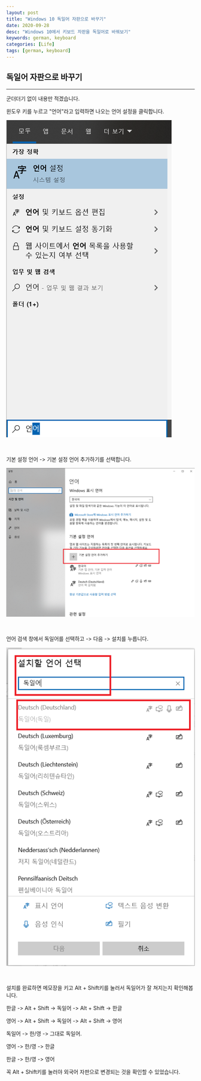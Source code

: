 ```yaml
---
layout: post
title: "Windows 10 독일어 자판으로 바꾸기"
date: 2020-09-28
desc: "Windows 10에서 키보드 자판을 독일어로 바꿔보기"
keywords: german, keyboard
categories: [Life]
tags: [german, keyboard]
---
```


## 독일어 자판으로 바꾸기 

___

군더더기 없이 내용만 적겠습니다. 

윈도우 키를 누르고 "언어"라고 입력하면 나오는 언어 설정을 클릭합니다. 

![German_keyboard_01](../../../static/assets/img/blog/life/deutsche/German_keyboard_01.png)

<br>

기본 설정 언어 -> 기본 설정 언어 추가하기를 선택합니다. 

![German_keyboard_02](../../../static/assets/img/blog/life/deutsche/German_keyboard_02.png)

<br>

언어 검색 창에서 독일어를 선택하고 -> 다음 -> 설치를 누릅니다. 

![German_keyboard_03](../../../static/assets/img/blog/life/deutsche/German_keyboard_03.png)

<br>

설치를 완료하면 메모장을 키고 Alt + Shift키를 눌러서 독일어가 잘 쳐지는지 확인해봅니다. 

한글 -> Alt + Shift -> 독일어 -> Alt + Shift -> 한글

영어 -> Alt + Shift -> 독일어 -> Alt + Shift -> 영어

독일어 -> 한/영 -> 그대로 독일어. 

영어 -> 한/영 -> 한글

한글 -> 한/영 -> 영어

꼭 Alt + Shift키를 눌러야 외국어 자판으로 변경되는 것을 확인할 수 있었습니다. 
 